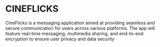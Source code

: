 
# CINEFLICKS

CineFlicks is a messaging application aimed at providing seamless and secure communication for users across various platforms. The app will feature real-time messaging, multimedia sharing, and end-to-end encryption to ensure user privacy and data security
